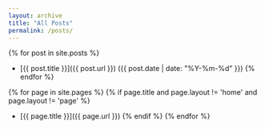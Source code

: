 ```yaml
---
layout: archive
title: "All Posts"
permalink: /posts/
---
```


{% for post in site.posts %}
- [{{ post.title }}]({{ post.url }}) ({{ post.date | date: "%Y-%m-%d" }})
{% endfor %}

{% for page in site.pages %}
{% if page.title and page.layout != 'home' and page.layout != 'page' %}
- [{{ page.title }}]({{ page.url }})
{% endif %}
{% endfor %}
